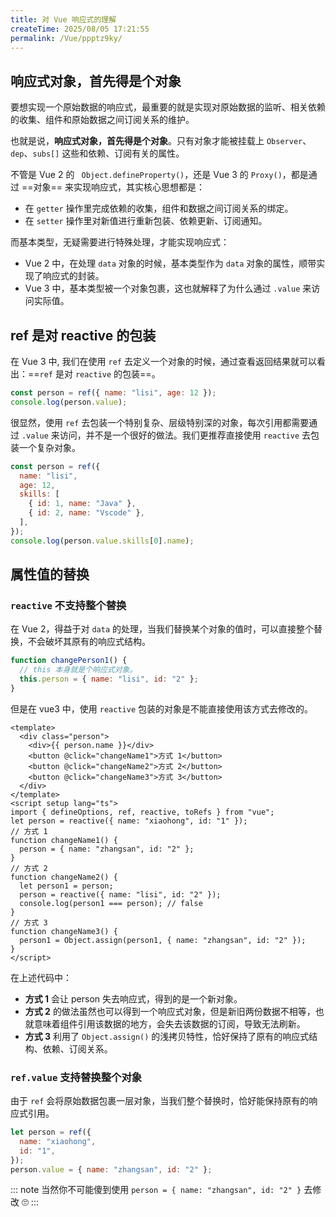 ```yaml
---
title: 对 Vue 响应式的理解
createTime: 2025/08/05 17:21:55
permalink: /Vue/ppptz9ky/
---
```


## 响应式对象，首先得是个对象

要想实现一个原始数据的响应式，最重要的就是实现对原始数据的监听、相关依赖的收集、组件和原始数据之间订阅关系的维护。

也就是说，**响应式对象，首先得是个对象**。只有对象才能被挂载上 `Observer`、`dep`、`subs[]` 这些和依赖、订阅有关的属性。

不管是 Vue 2 的 ` Object.defineProperty()`，还是 Vue 3 的 `Proxy()`，都是通过 ==对象== 来实现响应式，其实核心思想都是：

- 在 `getter` 操作里完成依赖的收集，组件和数据之间订阅关系的绑定。
- 在 `setter` 操作里对新值进行重新包装、依赖更新、订阅通知。

而基本类型，无疑需要进行特殊处理，才能实现响应式：

- Vue 2 中，在处理 `data` 对象的时候，基本类型作为 `data` 对象的属性，顺带实现了响应式的封装。
- Vue 3 中，基本类型被一个对象包裹，这也就解释了为什么通过 `.value` 来访问实际值。

## ref 是对 reactive 的包装

在 Vue 3 中, 我们在使用 `ref` 去定义一个对象的时候，通过查看返回结果就可以看出：==`ref` 是对 `reactive` 的包装==。

```js
const person = ref({ name: "lisi", age: 12 });
console.log(person.value);
```

很显然，使用 `ref` 去包装一个特别复杂、层级特别深的对象，每次引用都需要通过 `.value` 来访问，并不是一个很好的做法。我们更推荐直接使用 `reactive` 去包装一个复杂对象。

```js
const person = ref({
  name: "lisi",
  age: 12,
  skills: [
    { id: 1, name: "Java" },
    { id: 2, name: "Vscode" },
  ],
});
console.log(person.value.skills[0].name);
```

## 属性值的替换

### `reactive` 不支持整个替换

在 Vue 2，得益于对 `data` 的处理，当我们替换某个对象的值时，可以直接整个替换，不会破坏其原有的响应式结构。

```js
function changePerson1() {
  // this 本身就是个响应式对象。
  this.person = { name: "lisi", id: "2" };
}
```

但是在 vue3 中，使用 `reactive` 包装的对象是不能直接使用该方式去修改的。

```vue
<template>
  <div class="person">
    <div>{{ person.name }}</div>
    <button @click="changeName1">方式 1</button>
    <button @click="changeName2">方式 2</button>
    <button @click="changeName3">方式 3</button>
  </div>
</template>
<script setup lang="ts">
import { defineOptions, ref, reactive, toRefs } from "vue";
let person = reactive({ name: "xiaohong", id: "1" });
// 方式 1
function changeName1() {
  person = { name: "zhangsan", id: "2" };
}
// 方式 2
function changeName2() {
  let person1 = person;
  person = reactive({ name: "lisi", id: "2" });
  console.log(person1 === person); // false
}
// 方式 3
function changeName3() {
  person1 = Object.assign(person1, { name: "zhangsan", id: "2" });
}
</script>
```

在上述代码中：

- **方式 1** 会让 person 失去响应式，得到的是一个新对象。
- **方式 2** 的做法虽然也可以得到一个响应式对象，但是新旧两份数据不相等，也就意味着组件引用该数据的地方，会失去该数据的订阅，导致无法刷新。
- **方式 3** 利用了 `Object.assign()` 的浅拷贝特性，恰好保持了原有的响应式结构、依赖、订阅关系。

### `ref.value` 支持替换整个对象

由于 `ref` 会将原始数据包裹一层对象，当我们整个替换时，恰好能保持原有的响应式引用。

```js
let person = ref({
  name: "xiaohong",
  id: "1",
});
person.value = { name: "zhangsan", id: "2" };
```

::: note 当然你不可能傻到使用 `person = { name: "zhangsan", id: "2" }` 去修改 🙄
:::
